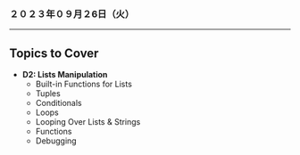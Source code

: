 ### ２０２３年０９月２6日（火）

---

## Topics to Cover
- **D2: Lists Manipulation**
    - Built-in Functions for Lists
    - Tuples
    - Conditionals
    - Loops
    - Looping Over Lists & Strings
    - Functions
    - Debugging